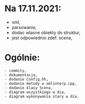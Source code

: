 # Na 17.11.2021:
- xml,
- parsowanie,
- dodac wlasne obiekty do struktur,
- jest odpowiednio zdef. scena,


# Ogólnie:
	- commity,
	- dokumentacja,
	- dodanie Config.hh,
	- dodanie metody w xmlinterp.cpp,
	- dodanie klasy Scena,
	- diagram wszystkiego w dia,
	- diagram wykonywania stary w dia.

